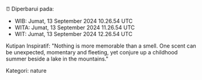 ⏰ Diperbarui pada:
- WIB: Jumat, 13 September 2024 10.26.54 UTC
- WITA: Jumat, 13 September 2024 11.26.54 UTC
- WIT: Jumat, 13 September 2024 12.26.54 UTC

Kutipan Inspiratif:
"Nothing is more memorable than a smell. One scent can be unexpected, momentary and fleeting, yet conjure up a childhood summer beside a lake in the mountains."


Kategori: nature


